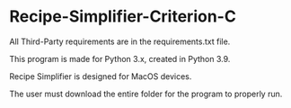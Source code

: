 # Recipe-Simplifier-Criterion-C

All Third-Party requirements are in the requirements.txt file.

This program is made for Python 3.x, created in Python 3.9. 

Recipe Simplifier is designed for MacOS devices.

The user must download the entire folder for the program to properly run.
